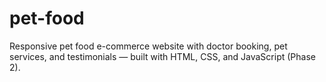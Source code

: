 # pet-food
Responsive pet food e-commerce website with doctor booking, pet services, and testimonials — built with HTML, CSS, and JavaScript (Phase 2).
